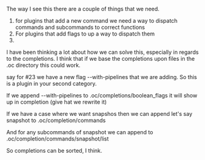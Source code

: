 The way I see this there are a couple of things that we need. 

1. for plugins that add a new command we need a way to dispatch commands and subcommands to correct functions
2. For plugins that add flags to up a way to dispatch them
3. 

I have been thinking a lot about how we can solve this, especially in regards to the completions. I 
think that if we base the completions upon files in the .oc directory this could work. 

say for #23 we have a new flag --with-pipelines that we are adding. So this is a plugin in your second category.

If we append --with-pipelines to .oc/completions/boolean_flags it will show up in completion (give hat we rewrite it)

If we have a case where we want snapshos then we can append let's say snapshot to .oc/completion/commands

And for any subcommands of snapshot we can append to
.oc/completion/commands/snapshot/list

So completions can be sorted, I think. 

